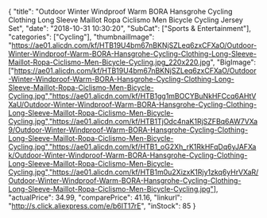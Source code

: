 {
	"title": "Outdoor Winter Windproof Warm BORA Hansgrohe Cycling Clothing Long Sleeve Maillot Ropa Ciclismo Men Bicycle Cycling Jersey Set",
	"date": "2018-10-31 10:30:20",
	"SubCat": ["Sports & Entertainment"],
	"categories": ["Cycling"],
	"thumbnailImage": "https://ae01.alicdn.com/kf/HTB19U4bm67nBKNjSZLeq6zxCFXaO/Outdoor-Winter-Windproof-Warm-BORA-Hansgrohe-Cycling-Clothing-Long-Sleeve-Maillot-Ropa-Ciclismo-Men-Bicycle-Cycling.jpg_220x220.jpg",
	"BigImage": ["https://ae01.alicdn.com/kf/HTB19U4bm67nBKNjSZLeq6zxCFXaO/Outdoor-Winter-Windproof-Warm-BORA-Hansgrohe-Cycling-Clothing-Long-Sleeve-Maillot-Ropa-Ciclismo-Men-Bicycle-Cycling.jpg","https://ae01.alicdn.com/kf/HTB1gg1mBOCYBuNkHFCcq6AHtVXaU/Outdoor-Winter-Windproof-Warm-BORA-Hansgrohe-Cycling-Clothing-Long-Sleeve-Maillot-Ropa-Ciclismo-Men-Bicycle-Cycling.jpg","https://ae01.alicdn.com/kf/HTB1TjOdc4naK1RjSZFBq6AW7VXa9/Outdoor-Winter-Windproof-Warm-BORA-Hansgrohe-Cycling-Clothing-Long-Sleeve-Maillot-Ropa-Ciclismo-Men-Bicycle-Cycling.jpg","https://ae01.alicdn.com/kf/HTB1_oG2Xh_rK1RkHFqDq6yJAFXak/Outdoor-Winter-Windproof-Warm-BORA-Hansgrohe-Cycling-Clothing-Long-Sleeve-Maillot-Ropa-Ciclismo-Men-Bicycle-Cycling.jpg","https://ae01.alicdn.com/kf/HTB1m0u2XizxK1Rjy1zkq6yHrVXaR/Outdoor-Winter-Windproof-Warm-BORA-Hansgrohe-Cycling-Clothing-Long-Sleeve-Maillot-Ropa-Ciclismo-Men-Bicycle-Cycling.jpg"],
	"actualPrice": 34.99,
	"comparePrice": 41.16,
	"linkurl": "http://s.click.aliexpress.com/e/b6IT17rE",
	"inStock": 85
}
